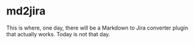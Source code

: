 # md2jira
This is where, one day, there will be a Markdown to Jira converter plugin that actually works. Today is not that day.
